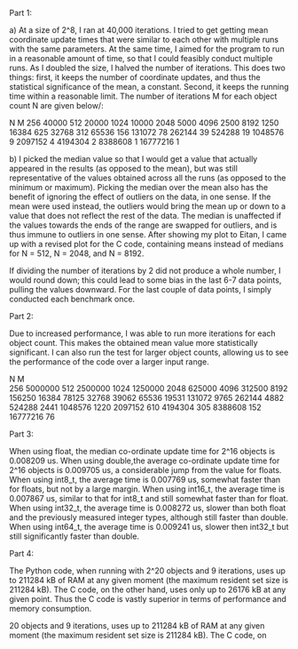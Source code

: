 Part 1:

a) At a size of 2^8, I ran at 40,000 iterations. I tried to get getting mean coordinate update times that were similar to each other with multiple runs with the same parameters. At the same time, I aimed for the program to run in a reasonable amount of time, so that I could feasibly conduct multiple runs. As I doubled the size, I halved the number of iterations. This does two things: first, it keeps the number of coordinate updates, and thus the statistical significance of the mean, a constant. Second, it keeps the running time within a reasonable limit. The number of iterations M for each object count N are given below/:

N           M
256         40000
512         20000
1024        10000
2048        5000
4096        2500
8192        1250
16384       625
32768       312
65536       156
131072      78
262144      39
524288      19
1048576     9
2097152     4
4194304     2
8388608     1
16777216    1

b) I picked the median value so that I would get a value that actually appeared in the results (as opposed to the mean), but was still representative of the values obtained across all the runs (as opposed to the minimum or maximum). Picking the median over the mean also has the benefit of ignoring the effect of outliers on the data, in one sense. If the mean were used instead, the outliers would bring the mean up or down to a value that does not reflect the rest of the data. The median is unaffected if the values towards the ends of the range are swapped for outliers, and is thus immune to outliers in one sense. After showing my plot to Eitan, I came up with a revised plot for the C code, containing means instead of medians for N = 512, N = 2048, and N = 8192.

If dividing the number of iterations by 2 did not produce a whole number, I would round down; this could lead to some bias in the last 6-7 data points, pulling the values downward. For the last couple of data points, I simply conducted each benchmark once.

Part 2:

Due to increased performance, I was able to run more iterations for each object count. This makes the obtained mean value more statistically significant. I can also run the test for larger object counts, allowing us to see the performance of the code over a larger input range.

N       	M    
256			5000000 
512			2500000 
1024		1250000 
2048		625000 
4096		312500 
8192		156250 
16384		78125 
32768		39062 
65536		19531 
131072		9765 
262144		4882 
524288		2441 
1048576		1220 
2097152		610 
4194304		305 
8388608		152 
16777216	76 

Part 3:

When using float, the median co-ordinate update time for 2^16 objects is 0.008209 us.
When using double,the average co-ordinate update time for 2^16 objects is 0.009705 us, a considerable jump from the value for floats.
When using int8_t, the average time is 0.007769 us, somewhat faster than for floats, but not by a large margin.
When using int16_t, the average time is 0.007867 us, similar to that for int8_t and still somewhat faster than for float.
When using int32_t, the average time is 0.008272 us, slower than both float and the previously measured integer types, although still faster than double.
When using int64_t, the average time is 0.009241 us, slower then int32_t but still significantly faster than double.

Part 4:

The Python code, when running with 2^20 objects and 9 iterations, uses up to 211284 kB of RAM at any given moment (the maximum resident set size is 211284 kB). The C code, on the other hand, uses only up to 26176 kB at any given point. Thus the C code is vastly superior in terms of performance and memory consumption.

20 objects and 9 iterations, uses up to 211284 kB of RAM at any given moment (the maximum resident set size is 211284 kB). The C code, on 